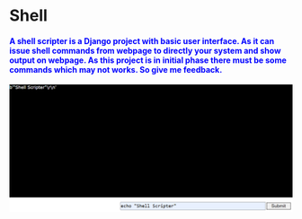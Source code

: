 # Shell
#### <span style="color:blue">A shell scripter is a Django project with basic user interface. As it can issue shell commands from webpage to directly your system and show output on webpage. As this project is in initial phase there must be some commands which may not works. So give me feedback. </span>
![alt text](/img/Capture.PNG)
